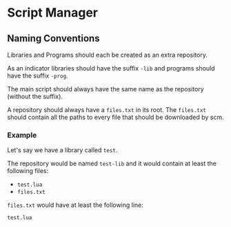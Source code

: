 # Script Manager
## Naming Conventions
Libraries and Programs should each be created as an extra repository.

As an indicator libraries should have the suffix `-lib` and programs should have the suffix `-prog`.

The main script should always have the same name as the repository (without the suffix).

A repository should always have a `files.txt` in its root. The `files.txt` should contain all the paths to every file that should be downloaded by scm.

### Example
Let's say we have a library called `test`.

The repository would be named `test-lib` and it would contain at least the following files:

- `test.lua`
- `files.txt`

`files.txt` would have at least the following line:

```
test.lua
```
